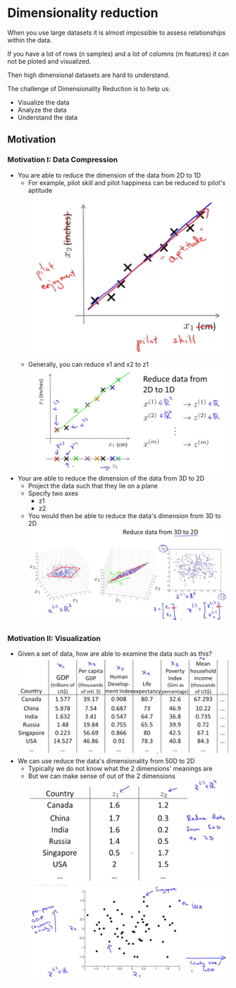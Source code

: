# Dimensionality reduction

When you use large datasets it is almost impossible to assess relationships within the data.

If you have a lot of rows (n samples) and a lot of columns (m features) it can not be ploted and visualized.

Then high dimensional datasets are hard to understand.

The challenge of Dimensionality Reduction is to help us:
- Visualize the data
- Analyze the data
- Understand the data

## Motivation

### Motivation I: Data Compression
- You are able to reduce the dimension of the data from 2D to 1D
    - For example, pilot skill and pilot happiness can be reduced to pilot's aptitude
    ![](img/unsupervisedlearning14.png)
    - Generally, you can reduce x1 and x2 to z1
    ![](img/unsupervisedlearning15.png)
- Your are able to reduce the dimension of the data from 3D to 2D
    - Project the data such that they lie on a plane
    - Specify two axes
        - z1
        - z2
    - You would then be able to reduce the data's dimension from 3D to 2D
    ![](img/unsupervisedlearning16.png)

### Motivation II: Visualization
- Given a set of data, how are able to examine the data such as this?
![](img/unsupervisedlearning17.png)
- We can use reduce the data's dimensionality from 50D to 2D 
    - Typically we do not know what the 2 dimensions' meanings are
    - But we can make sense of out of the 2 dimensions
![](img/unsupervisedlearning18.png)
![](img/unsupervisedlearning19.png)

